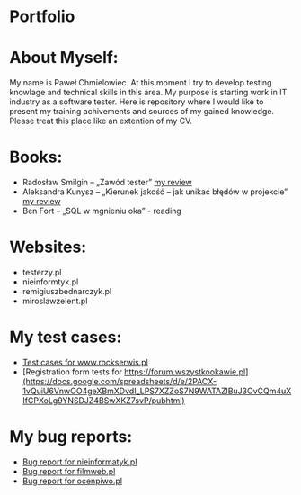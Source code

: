 # Portfolio
# About Myself:
My name is Paweł Chmielowiec. At this moment I try to develop testing knowlage and technical skills in this area. My purpose is starting work in IT industry as a software tester. Here is repository where I would like to present my training achivements and sources of my gained knowledge. Please treat this place like an extention of my CV.

# Books:
- Radosław Smilgin – „Zawód tester” [ my review]( https://docs.google.com/document/d/e/2PACX-1vSbMxZfJYXAxKm62UjhD-tSIVHTDBDFi4V9wA8NlSya-RzrkxtAPk6b-3034XIW6z4wb5OEO8CtLEO5/pub)
- Aleksandra Kunysz – „Kierunek jakość – jak unikać błędów w projekcie” [ my review](https://docs.google.com/document/d/e/2PACX-1vSo35vez4BDS52A_CUV-xD9OYC_avi0K8_TqASjCdoV2TQn3lPa4i0rsu6C3ictvxse-9xdAOQBpc46/pub)
- Ben Fort – „SQL w mgnieniu oka” - reading
	
# Websites:
- testerzy.pl
- nieinformtyk.pl
- remigiuszbednarczyk.pl
- miroslawzelent.pl

# My test cases:
  - [Test cases for www.rockserwis.pl ]( https://docs.google.com/spreadsheets/d/1coxJsP8IbJiVwzt43nYskQL2nToK5Mc3mWIUS8ZV4Zo/edit?usp=sharing)
  - [Registration form tests for https://forum.wszystkookawie.pl](https://docs.google.com/spreadsheets/d/e/2PACX-1vQuiU6VnwOO4geXBmXDvdI_LPS7XZZoS7N9WATAZlBuJ3OvCQm4uXIfCPXoLg9YNSDJZ4BSwXKZ7svP/pubhtml)

# My bug reports:
- [Bug report for nieinformatyk.pl](https://docs.google.com/document/d/1nTFH8TvVrRTMh6yjLdP6kbBypomtn0f1Z2mrS3BhB6Q/pub)
- [Bug report for filmweb.pl](https://docs.google.com/document/d/e/2PACX-1vQDc9lIo3ZjIC3NpegH7iNHcl0YZDUb0xQo1_SrpZ-x84QQApRvDtOhRRhlWzQGWA/pub)
- [Bug report for ocenpiwo.pl](https://docs.google.com/document/d/e/2PACX-1vS9FKHXm8HOwy95_Go8NGgtBObT7ZtfNOrmhC-V7ig0uSLzs7b_vgTNHukdD0UwpIdWKmofIIf2vllK/pub)
